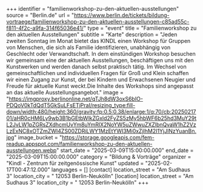 +++
identifier = "familienworkshop-zu-den-aktuellen-ausstellungen"
source = "Berlin.de"
url = "https://www.berlin.de/tickets/bildung-vortraege/familienworkshop-zu-den-aktuellen-ausstellungen-c85ad55c-f811-4f2c-a9fa-314f65036e41/"
type = "event"
title = "Familienworkshop zu den aktuellen Ausstellungen"
subtitle = "Karte"
description = "Jeden zweiten Sonntag im Monat bietet das KINDL einen Workshop für Gruppen von Menschen, die sich als Familie identifizieren, unabhängig von Geschlecht oder Verwandtschaft. In dem einstündigen Workshop besuchen wir gemeinsam eine der aktuellen Ausstellungen, beschäftigen uns mit den Kunstwerken und werden danach selbst praktisch tätig. Im Wechsel von gemeinschaftlichen und individuellen Fragen für Groß und Klein schaffen wir einen Zugang zur Kunst, der bei Kindern und Erwachsenen Neugier und Freude für aktuelle Kunst weckt.Die Inhalte des Workshops sind angepasst an das aktuelle Ausstellungsangebot."
image = "https://imgproxy.berlinonline.net/qTJh8dW3oxS6bIO-PDQoV0kTdQdT5GkSuLFsETjPraI/resizing_type:fill-down/width:480/height:360/gravity:fp:0.5:0.38/enlarge:1/q:70/cb:2025021701/aHR0cHM6Ly9wb3B1bGEtbWlkZGxld2FyZS5zMy5hbWF6b25hd3MuY29tL2JvLW1pZGRsZXdhcmUvYm8uYmRlX2NoYW5uZWwuZXZlbnQvaW1hZ2VzLzExNC8xOTZmZWI4ZS00ZDRiLWY1MzEtYWI3Mi0xZjlhM2I1YjJlNzYuanBn.jpg"
image_bucket = "https://storage.googleapis.com/fem-readup.appspot.com/familienworkshop-zu-den-aktuellen-ausstellungen.webp"
start_date = "2025-03-09T15:00:00.000"
end_date = "2025-03-09T15:00:00.000"
category = "Bildung & Vorträge"
organizer = "Kindl - Zentrum für zeitgenössische Kunst"
updated = "2025-02-17T00:47:12.000"
languages = []
[contact]
location_street = "Am Sudhaus 3"
location_city = " 12053 Berlin-Neukölln"
[location]
location_street = "Am Sudhaus 3"
location_city = " 12053 Berlin-Neukölln"
+++